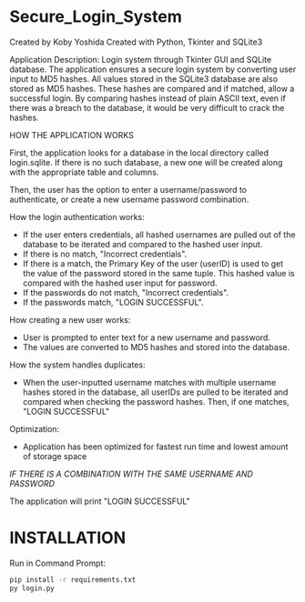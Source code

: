 # Secure_Login_System
Created by Koby Yoshida
Created with Python, Tkinter and SQLite3


Application Description:
Login system through Tkinter GUI and SQLite database. The application ensures a secure login system by converting user input to MD5 hashes. All values stored in the SQLite3 database are also stored as MD5 hashes. These hashes are compared and if matched, allow a successful login. By comparing hashes instead of plain ASCII text, even if there was a breach to the database, it would be very difficult to crack the hashes.


HOW THE APPLICATION WORKS

First, the application looks for a database in the local directory called login.sqlite. If there is no such database, a new one will be created along with the appropriate table and columns.

Then, the user has the option to enter a username/password to authenticate, or create a new username password combination.


How the login authentication works:
- If the user enters credentials, all hashed usernames are pulled out of the database to be iterated and compared to the hashed user input.
- If there is no match, "Incorrect credentials".
- If there is a match, the Primary Key of the user (userID) is used to get the value of the password stored in the same tuple. This hashed value is compared with the hashed user input for password.
- If the passwords do not match, "Incorrect credentials".
- If the passwords match, "LOGIN SUCCESSFUL".


How creating a new user works:
- User is prompted to enter text for a new username and password.
- The values are converted to MD5 hashes and stored into the database.


How the system handles duplicates:
- When the user-inputted username matches with multiple username hashes stored in the database, all userIDs are pulled to be iterated and compared when checking the password hashes. Then, if one matches, "LOGIN SUCCESSFUL"

Optimization:
- Application has been optimized for fastest run time and lowest amount of storage space

*IF THERE IS A COMBINATION WITH THE SAME USERNAME AND PASSWORD*

The application will print "LOGIN SUCCESSFUL"
# INSTALLATION
Run in Command Prompt:
<br>
```sh
pip install -r requirements.txt
py login.py
```
